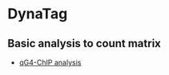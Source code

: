 # DynaTag

## Basic analysis to count matrix
- [qG4-ChIP analysis](ChIP_Seq_analysis_to_count_matrix.md)
